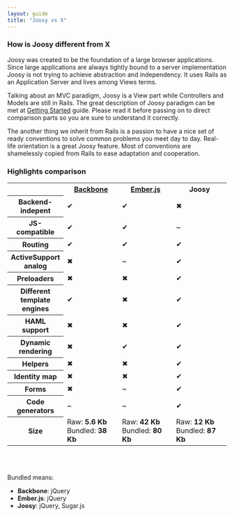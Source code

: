 ```yaml
---
layout: guide
title: "Joosy vs X"
---
```


### How is Joosy different from X

Joosy was created to be the foundation of a large browser applications. Since large applications are always tightly bound to a server implementation Joosy is not trying to achieve abstraction and independency. It uses Rails as an Application Server and lives among Views terms.

Talking about an MVC paradigm, Joosy is a View part while Controllers and Models are still in Rails. The great description of Joosy paradigm can be met at [Getting Started](/guides/basics/getting-started.html) guide. Please read it before passing on to direct comparison parts so you are sure to understand it correctly.

The another thing we inherit from Rails is a passion to have a nice set of ready conventions to solve common problems you meet day to day. Real-life orientation is a great Joosy feature. Most of conventions are shamelessly copied from Rails to ease adaptation and cooperation.

### Highlights comparison

<table class="comparison">
  <tr>
    <th style="width: 1%"></th>
    <th class="title"><a href="http://documentcloud.github.com/backbone/">Backbone</a></th>
    <th class="title"><a href="http://emberjs.com/">Ember.js</a></th>
    <th class="title">Joosy</th>
  </tr>
  <tr>
    <th>Backend-indepent</th>
    <td class="y">✔</td>
    <td class="y">✔</td>
    <td class="n">✖</td>
  </tr>
    <tr>
    <th>JS-compatible</th>
    <td class="y">✔</td>
    <td class="y">✔</td>
    <td class="m">~</td>
  </tr>
    <tr>
    <th>Routing</th>
    <td class="y">✔</td>
    <td class="y">✔</td>
    <td class="y">✔</td>
  </tr>  
  <tr>
    <th>ActiveSupport analog</th>
    <td class="n">✖</td>
    <td class="m">~</td>
    <td class="y">✔</td>
  </tr>
  <tr>
    <th>Preloaders</th>
    <td class="n">✖</td>
    <td class="n">✖</td>
    <td class="y">✔</td>
  </tr>
  <tr>
    <th>Different template engines</th>
    <td class="y">✔</td>
    <td class="n">✖</td>
    <td class="y">✔</td>
  </tr>
  <tr>
    <th>HAML support</th>
    <td class="n">✖</td>
    <td class="n">✖</td>
    <td class="y">✔</td>
  </tr>
  <tr>
    <th>Dynamic rendering</th>
    <td class="n">✖</td>
    <td class="y">✔</td>
    <td class="y">✔</td>
  </tr>
  <tr>
    <th>Helpers</th>
    <td class="n">✖</td>
    <td class="n">✖</td>
    <td class="y">✔</td>
  </tr>
  <tr>
    <th>Identity map</th>
    <td class="n">✖</td>
    <td class="n">✖</td>
    <td class="y">✔</td>
  </tr>
  <tr>
    <th>Forms</th>
    <td class="n">✖</td>
    <td class="m">~</td>
    <td class="y">✔</td>
  </tr>
  <tr>
    <th>Code generators</th>
    <td class="m">~</td>
    <td class="m">~</td>
    <td class="y">✔</td>
  </tr>
  <tr>
    <th>Size</th>
    <td>
      Raw: <b>5.6 Kb</b>
      <br />
      Bundled: <b>38 Kb</b>
    </td>
    <td>
      Raw: <b>42 Kb</b>
      <br />
      Bundled: <b>80 Kb</b>
    </td>
    <td>
      Raw: <b>12 Kb</b>
      <br />
      Bundled: <b>87 Kb</b>
    </td>
  </tr>
</table>
<br /><br />

Bundled means:

* **Backbone**: jQuery
* **Ember.js**: jQuery
* **Joosy**: jQuery, Sugar.js